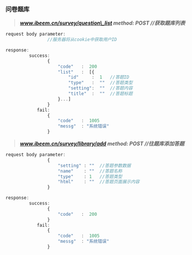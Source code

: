### 问卷题库

> _**www.ibeem.cn/survey/question\_list          method: POST       //获取题库列表**_

```js
request body parameter:
                //服务器将从cookie中获取用户ID

response:
         success: 
                {
                    "code"   :  200
                    "list"   :  [{
                        "id"     :  1   //答题ID
                        "type"   :  ""  //答题类型
                        "setting":  ""  //答题内容
                        "title"  :  ""  //答题标题
                    }...]
                }
            fail: 
                {
                    "code"   :  1005
                    "messg"  : "系统错误"
                }
```

> _**www.ibeem.cn/survey/library/add      method: POST     //往题库添加答题**_

```js
request body parameter:
                {
                    "setting" : ""  //答题参数数据
                    "name"    : ""  //答题名称
                    "type"    : 1   //答题类型
                    "html"    : ""  //答题页面展示内容
                }

response:
         success: 
                {
                    "code"   :  200
                }
            fail: 
                {
                    "code"   :  1005
                    "messg"  : "系统错误"
                }
```



